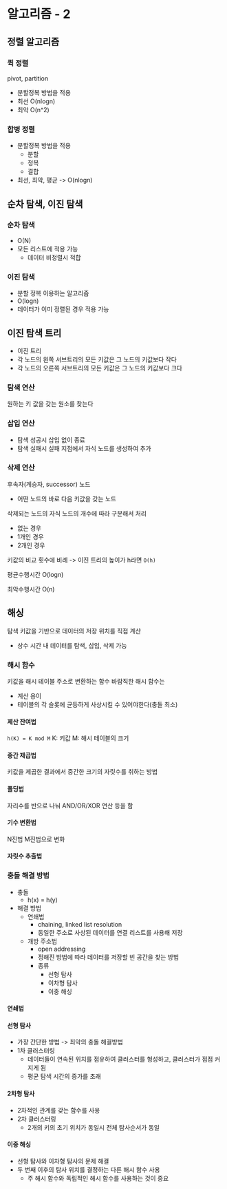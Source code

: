 # 알고리즘 - 2

## 정렬 알고리즘

### 퀵 정렬

pivot, partition
* 분할정복 방법을 적용
* 최선 O(nlogn)
* 최악 O(n^2)

### 합병 정렬

* 분할정복 방법을 적용
  * 분할
  * 정복
  * 결합
* 최선, 최악, 평균 -> O(nlogn)

## 순차 탐색, 이진 탐색

### 순차 탐색

* O(N)
* 모든 리스트에 적용 가능
  * 데이터 비정렬시 적합

### 이진 탐색
* 분할 정복 이용하는 알고리즘
* O(logn)
* 데이터가 이미 정렬된 경우 적용 가능

## 이진 탐색 트리

* 이진 트리
* 각 노드의 왼쪽 서브트리의 모든 키값은 그 노드의 키값보다 작다
* 각 노드의 오른쪽 서브트리의 모든 키값은 그 노드의 키값보다 크다

### 탐색 연산

원하는 키 값을 갖는 원소를 찾는다

### 삽입 연산

* 탐색 성공시 삽입 없이 종료
* 탐색 실패시 실패 지점에서 자식 노드를 생성하여 추가

### 삭제 연산

후속자(계승자, successor) 노드
* 어떤 노드의 바로 다음 키값을 갖는 노드

삭제되는 노드의 자식 노드의 개수에 따라 구분해서 처리
* 없는 경우
* 1개인 경우
* 2개인 경우

키값의 비교 횟수에 비례 -> 이진 트리의 높이가 h라면 `O(h)`

평균수행시간 O(logn)

최악수행시간 O(n)

## 해싱

탐색 키값을 기반으로 데이터의 저장 위치를 직접 계산
* 상수 시간 내 데이터를 탐색, 삽입, 삭제 가능

### 해시 함수

키값을 해시 테이블 주소로 변환하는 함수
바람직한 해시 함수는
* 계산 용이
* 테이블의 각 슬롯에 균등하게 사상시킬 수 있어야한다(충돌 최소)

#### 제산 잔여법

`h(K) = K mod M`
K: 키값 M: 해시 테이블의 크기

#### 중간 제곱법

키값을 제곱한 결과에서 중간한 크기의 자릿수를 취하는 방법

#### 폴딩법

자리수를 반으로 나눠 AND/OR/XOR 연산 등을 함

#### 기수 변환법

N진법 M진법으로 변화

#### 자릿수 추출법

### 충돌 해결 방법

* 충돌
  * h(x) = h(y)
* 해결 방법
  * 연쇄법
    * chaining, linked list resolution
    * 동일한 주소로 사상된 데이터를 연결 리스트를 사용해 저장
  * 개방 주소법
    * open addressing
    * 정해진 방법에 따라 데이터를 저장할 빈 공간을 찾는 방법
    * 종류
      * 선형 탐사
      * 이차형 탐사
      * 이중 해싱

#### 연쇄법

#### 선형 탐사

* 가장 간단한 방법 -> 최악의 충돌 해결방법
* 1차 클러스터링
  * 데이터들이 연속된 위치를 점유하여 클러스터를 형성하고, 클러스터가 점점 커지게 됨 
  * 평균 탐색 시간의 증가를 초래
  
#### 2차형 탐사

* 2차적인 관계를 갖는 함수를 사용
* 2차 클러스터링
  * 2개의 키의 초기 위치가 동일시 전체 탐사순서가 동일

#### 이중 해싱

* 선형 탐사와 이차형 탐사의 문제 해결
* 두 번째 이후의 탐사 위치를 결정하는 다른 해시 함수 사용
  * 주 해시 함수와 독립적인 해시 함수를 사용하는 것이 중요